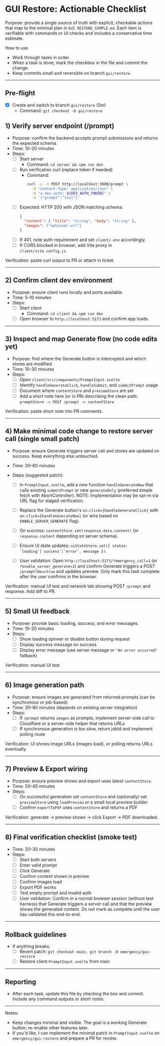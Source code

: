 # GUI Restore: Actionable Checklist

Purpose: provide a single source of truth with explicit, checkable actions that map to the minimal plan in `GUI_RESTORE_SIMPLE.md`. Each item is verifiable with commands or UI checks and includes a conservative time estimate.

How to use

- Work through tasks in order.
- When a task is done, mark the checkbox in the file and commit the change.
- Keep commits small and reversible on branch `gui/restore`.

---

## Pre-flight

- [x] Create and switch to branch `gui/restore` (5m)
  - Command: `git checkout -b gui/restore`

## 1) Verify server endpoint (/prompt)

- Purpose: confirm the backend accepts prompt submissions and returns the expected schema.
- Time: 10–20 minutes
- Steps:
  - [ ] Start server
    - Command: `cd server && npm run dev`
  - [ ] Run verification curl (replace token if needed)
    - Command:
      ```bash
      curl -v -X POST http://localhost:3000/prompt \
        -H "Content-Type: application/json" \
        -H "x-dev-auth: ${DEV_AUTH_TOKEN}" \
        -d '{"prompt":"test"}'
      ```
  - [ ] Expected: HTTP 200 with JSON matching schema:
    ```json
    {
      "content": { "title": "string", "body": "string" },
      "images": ["optional-url"]
    }
    ```
  - [ ] If 401, note auth requirement and set `client/.env` accordingly.
  - [ ] If CORS blocked in browser, add Vite proxy in `client/vite.config.js`.

Verification: paste curl output to PR or attach in ticket.

---

## 2) Confirm client dev environment

- Purpose: ensure client runs locally and ports available.
- Time: 5–10 minutes
- Steps:
  - [ ] Start client
    - Command: `cd client && npm run dev`
  - [ ] Open browser to `http://localhost:5173` and confirm app loads.

---

## 3) Inspect and map Generate flow (no code edits yet)

- Purpose: find where the Generate button is intercepted and which stores are modified.
- Time: 15–30 minutes
- Steps:
  - [ ] Open `client/src/components/PromptInput.svelte`
  - [ ] Identify `handleGenerateClick`, `handleSubmit`, and `submitPrompt` usage
  - [ ] Document where `contentStore` and `previewStore` are set
  - [ ] Add a short note here (or in PR) describing the clean path: `promptStore -> POST /prompt -> contentStore`

Verification: paste short note into PR comments.

---

## 4) Make minimal code change to restore server call (single small patch)

- Purpose: ensure Generate triggers server call and stores are updated on success. Keep everything else untouched.
- Time: 30–60 minutes
- Steps (suggested patch):

  - [ ] In `PromptInput.svelte`, add a new function `handleGenerateNow` that calls existing `submitPrompt` or new `generateOnly` (preferred simple fetch with AbortController). NOTE: Implementation may be opt-in via URL flag for staged verification.
  - [ ] Replace the Generate button's `on:click={handleGenerateClick}` with `on:click={handleGenerateNow}` (or wire based on `ENABLE_SERVER_GENERATE` flag).
  - [ ] On success: `contentStore.set(response.data.content)` (or `response.content` depending on server schema).
  - [ ] Ensure UI state updates: `uiStateStore.set({ status: 'loading'|'success'|'error', message })`.

  - [ ] User validation: Open `http://localhost:5173/?emergency_call=1` (or `?enable_server_generate=1`) and confirm Generate triggers a POST `/prompt?dev=true` and updates preview. Only mark this task complete after the user confirms in the browser.

Verification: manual UI test and network tab showing POST `/prompt` and response. Add diff to PR.

---

## 5) Small UI feedback

- Purpose: provide basic loading, success, and error messages.
- Time: 15–20 minutes
- Steps:
  - [ ] Show loading spinner or disable button during request
  - [ ] Display success message on success
  - [ ] Display error message (use server message or `"An error occurred"` fallback)

Verification: manual UI test

---

## 6) Image generation path

- Purpose: ensure images are generated from returned prompts (can be synchronous or job-based)
- Time: 30–90 minutes (depends on existing server integration)
- Steps:
  - [ ] If `/prompt` returns `images` as prompts, implement server-side call to Cloudflare or a server-side helper that returns URLs
  - [ ] If synchronous generation is too slow, return jobId and implement polling route

Verification: UI shows image URLs (images load), or polling returns URLs eventually.

---

## 7) Preview & Export wiring

- Purpose: ensure preview shows and export uses latest `contentStore`.
- Time: 20–45 minutes
- Steps:
  - [ ] On successful generation set `contentStore` and (optionally) set `previewStore` using `loadPreview` or a small local preview builder
  - [ ] Confirm `exportToPdf` uses `contentStore` and returns a PDF

Verification: generate → preview shows → click Export → PDF downloaded.

---

## 8) Final verification checklist (smoke test)

- Time: 20–30 minutes
- Steps:
  - [ ] Start both servers
  - [ ] Enter valid prompt
  - [ ] Click Generate
  - [ ] Confirm content shown in preview
  - [ ] Confirm images load
  - [ ] Export PDF works
  - [ ] Test empty prompt and invalid auth
  - [ ] User validation: Confirm in a normal browser session (without test harness) that Generate triggers a server call and that the preview shows the generated content. Do not mark as complete until the user has validated this end-to-end.

---

## Rollback guidelines

- If anything breaks:
  - [ ] Revert patch: `git checkout main; git branch -D emergency/gui-restore`
  - [ ] Restore client `PromptInput.svelte` from main

---

## Reporting

- After each task, update this file by checking the box and commit. Include any command outputs or short notes.

---

Notes:

- Keep changes minimal and visible. The goal is a working Generate button; re-enable other features later.
- If you'd like, I can implement the minimal patch in `PromptInput.svelte` on `emergency/gui-restore` and prepare a PR for review.
